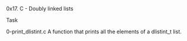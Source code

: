 0x17. C - Doubly linked lists

Task 

0-print_dlistint.c A function that prints all the elements of a dlistint_t list.
